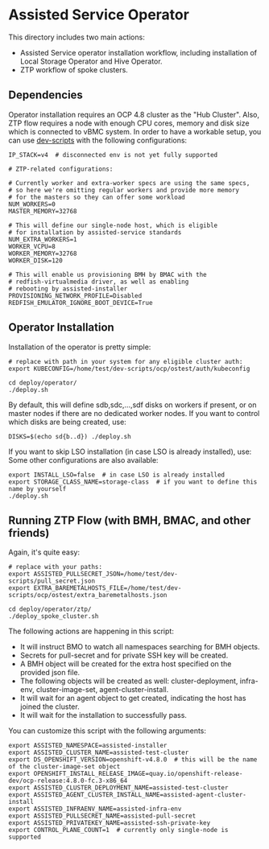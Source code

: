 # Assisted Service Operator

This directory includes two main actions:
* Assisted Service operator installation workflow, including
  installation of Local Storage Operator and Hive Operator.
* ZTP workflow of spoke clusters.

## Dependencies

Operator installation requires an OCP 4.8 cluster as the "Hub Cluster".
Also, ZTP flow requires a node with enough CPU cores, memory and disk size
which is connected to vBMC system.
In order to have a workable setup, you can use
[dev-scripts](https://github.com/openshift-metal3/dev-scripts) with the following configurations:

```
IP_STACK=v4  # disconnected env is not yet fully supported

# ZTP-related configurations:

# Currently worker and extra-worker specs are using the same specs,
# so here we're omitting regular workers and provide more memory
# for the masters so they can offer some workload
NUM_WORKERS=0
MASTER_MEMORY=32768

# This will define our single-node host, which is eligible
# for installation by assisted-service standards
NUM_EXTRA_WORKERS=1
WORKER_VCPU=8
WORKER_MEMORY=32768
WORKER_DISK=120

# This will enable us provisioning BMH by BMAC with the
# redfish-virtualmedia driver, as well as enabling
# rebooting by assisted-installer
PROVISIONING_NETWORK_PROFILE=Disabled
REDFISH_EMULATOR_IGNORE_BOOT_DEVICE=True
```

## Operator Installation

Installation of the operator is pretty simple:

```
# replace with path in your system for any eligible cluster auth:
export KUBECONFIG=/home/test/dev-scripts/ocp/ostest/auth/kubeconfig

cd deploy/operator/
./deploy.sh
```

By default, this will define sdb,sdc,...,sdf disks on workers if present,
or on master nodes if there are no dedicated worker nodes. If you want to
control which disks are being created, use:

```
DISKS=$(echo sd{b..d}) ./deploy.sh
```

If you want to skip LSO installation (in case LSO is already installed), use:
Some other configurations are also available:

```
export INSTALL_LSO=false  # in case LSO is already installed
export STORAGE_CLASS_NAME=storage-class  # if you want to define this name by yourself
./deploy.sh
```

## Running ZTP Flow (with BMH, BMAC, and other friends)

Again, it's quite easy:

```
# replace with your paths:
export ASSISTED_PULLSECRET_JSON=/home/test/dev-scripts/pull_secret.json
export EXTRA_BAREMETALHOSTS_FILE=/home/test/dev-scripts/ocp/ostest/extra_baremetalhosts.json

cd deploy/operator/ztp/
./deploy_spoke_cluster.sh
```

The following actions are happening in this script:
* It will instruct BMO to watch all namespaces searching for BMH objects.
* Secrets for pull-secret and for private SSH key will be created.
* A BMH object will be created for the extra host specified on the provided json file.
* The following objects will be created as well: cluster-deployment, infra-env,
  cluster-image-set, agent-cluster-install.
* It will wait for an agent object to get created, indicating the host has joined the cluster.
* It will wait for the installation to successfully pass.

You can customize this script with the following arguments:
```
export ASSISTED_NAMESPACE=assisted-installer
export ASSISTED_CLUSTER_NAME=assisted-test-cluster
export DS_OPENSHIFT_VERSION=openshift-v4.8.0  # this will be the name of the cluster-image-set object
export OPENSHIFT_INSTALL_RELEASE_IMAGE=quay.io/openshift-release-dev/ocp-release:4.8.0-fc.3-x86_64
export ASSISTED_CLUSTER_DEPLOYMENT_NAME=assisted-test-cluster
export ASSISTED_AGENT_CLUSTER_INSTALL_NAME=assisted-agent-cluster-install
export ASSISTED_INFRAENV_NAME=assisted-infra-env
export ASSISTED_PULLSECRET_NAME=assisted-pull-secret
export ASSISTED_PRIVATEKEY_NAME=assisted-ssh-private-key
export CONTROL_PLANE_COUNT=1  # currently only single-node is supported
```
